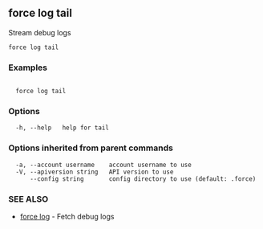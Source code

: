## force log tail

Stream debug logs

```
force log tail
```

### Examples

```

  force log tail

```

### Options

```
  -h, --help   help for tail
```

### Options inherited from parent commands

```
  -a, --account username    account username to use
  -V, --apiversion string   API version to use
      --config string       config directory to use (default: .force)
```

### SEE ALSO

* [force log](force_log.md)	 - Fetch debug logs

